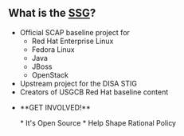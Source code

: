 ## What is the [SSG](https://fedorahosted.org/scap-security-guide/)?

* Official SCAP baseline project for
    * Red Hat Enterprise Linux
    * Fedora Linux
    * Java
    * JBoss
    * OpenStack
* Upstream project for the DISA STIG
* Creators of USGCB Red Hat baseline content
* <p>**GET INVOLVED!**</p> <!-- .element: class="fragment" data-fragment-index="1" -->
    * It's Open Source <!-- .element: class="fragment" data-fragment-index="1" -->
    * Help Shape Rational Policy <!-- .element: class="fragment" data-fragment-index="1" -->
